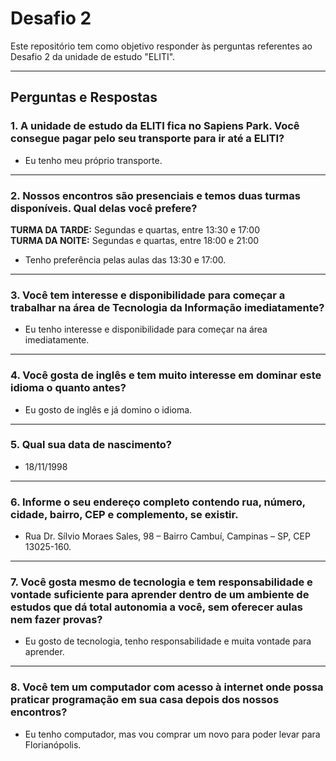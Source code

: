 # Desafio 2

Este repositório tem como objetivo responder às perguntas referentes ao Desafio 2 da unidade de estudo "ELITI".

---

## Perguntas e Respostas

### 1. A unidade de estudo da ELITI fica no Sapiens Park. Você consegue pagar pelo seu transporte para ir até a ELITI?

- Eu tenho meu próprio transporte.

---

### 2. Nossos encontros são presenciais e temos duas turmas disponíveis. Qual delas você prefere?

**TURMA DA TARDE:** Segundas e quartas, entre 13:30 e 17:00  
**TURMA DA NOITE:** Segundas e quartas, entre 18:00 e 21:00

- Tenho preferência pelas aulas das 13:30 e 17:00.

---

### 3. Você tem interesse e disponibilidade para começar a trabalhar na área de Tecnologia da Informação imediatamente?

- Eu tenho interesse e disponibilidade para começar na área imediatamente.

---

### 4. Você gosta de inglês e tem muito interesse em dominar este idioma o quanto antes?

- Eu gosto de inglês e já domino o idioma.

---

### 5. Qual sua data de nascimento?

- 18/11/1998

---

### 6. Informe o seu endereço completo contendo rua, número, cidade, bairro, CEP e complemento, se existir.

- Rua Dr. Sílvio Moraes Sales, 98 – Bairro Cambuí, Campinas – SP, CEP 13025-160.

---

### 7. Você gosta mesmo de tecnologia e tem responsabilidade e vontade suficiente para aprender dentro de um ambiente de estudos que dá total autonomia a você, sem oferecer aulas nem fazer provas?

- Eu gosto de tecnologia, tenho responsabilidade e muita vontade para aprender.

---

### 8. Você tem um computador com acesso à internet onde possa praticar programação em sua casa depois dos nossos encontros?

- Eu tenho computador, mas vou comprar um novo para poder levar para Florianópolis.
